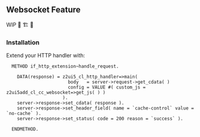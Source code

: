 ## Websocket Feature


WIP 🚧 🏗️ 🦺



### Installation 

Extend your HTTP handler with:
```abap
  METHOD if_http_extension~handle_request.

    DATA(response) = z2ui5_cl_http_handler=>main(
                       body   = server->request->get_cdata( )
                       config = VALUE #( custom_js = z2ui5add_cl_cc_websocket=>get_js( ) )
                     ).
    server->response->set_cdata( response ).
    server->response->set_header_field( name = `cache-control` value = `no-cache` ).
    server->response->set_status( code = 200 reason = `success` ).

  ENDMETHOD.
```


